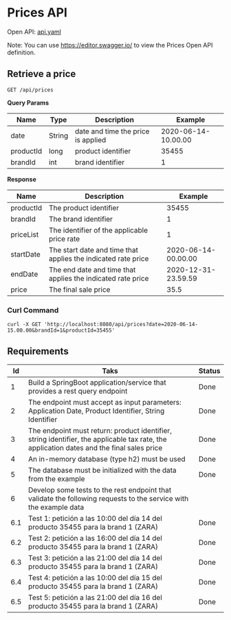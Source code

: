 # Prices API

Open API: [api.yaml](https://github.com/aljrubior/java-prices-api/blob/main/src/main/resources/api/api.yaml)

Note: You can use https://editor.swagger.io/ to view the Prices Open API definition.

## Retrieve a price

```
GET /api/prices
```

**Query Params**

| Name      | Type   | Description                        | Example             |
|-----------|--------|------------------------------------|---------------------|
| date      | String | date and time the price is applied | 2020-06-14-10.00.00 |
| productId | long   | product identifier                 | 35455               |
| brandId   | int    | brand identifier                   | 1                   |

**Response**

| Name      | Description                                                   | Example             |
|-----------|---------------------------------------------------------------|---------------------|
| productId | The product identifier                                        | 35455               |
| brandId   | The brand identifier                                          | 1                   |
| priceList | The identifier of the applicable price rate                   | 1                   | 
| startDate | The start date and time that applies the indicated rate price | 2020-06-14-00.00.00 |
| endDate   | The end date and time that applies the indicated rate price   | 2020-12-31-23.59.59 |
| price     | The final sale price                                          | 35.5                |

### Curl Command

```
curl -X GET 'http://localhost:8080/api/prices?date=2020-06-14-15.00.00&brandId=1&productId=35455'
```

## Requirements

| Id  | Taks                                                                                                                                      | Status |
|-----|-------------------------------------------------------------------------------------------------------------------------------------------|--------|
| 1   | Build a SpringBoot application/service that provides a rest query endpoint                                                                | Done   |
| 2   | The endpoint must accept as input parameters: Application Date, Product Identifier, String Identifier                                     | Done   |
| 3   | The endpoint must return: product identifier, string identifier, the applicable tax rate, the application dates and the final sales price | Done   |
| 4   | An in-memory database (type h2) must be used                                                                                              | Done   |
| 5   | The database must be initialized with the data from the example                                                                           | Done   |
| 6   | Develop some tests to the rest endpoint that validate the following requests to the service with the example data                         |        |
| 6.1 | Test 1: petición a las 10:00 del día 14 del producto 35455 para la brand 1 (ZARA)                                                         | Done   |
| 6.2 | Test 2: petición a las 16:00 del día 14 del producto 35455 para la brand 1 (ZARA)                                                         | Done   |
| 6.3 | Test 3: petición a las 21:00 del día 14 del producto 35455 para la brand 1 (ZARA)                                                         | Done   |
| 6.4 | Test 4: petición a las 10:00 del día 15 del producto 35455 para la brand 1 (ZARA)                                                         | Done   |
| 6.5 | Test 5: petición a las 21:00 del día 16 del producto 35455 para la brand 1 (ZARA)                                                         | Done   |

